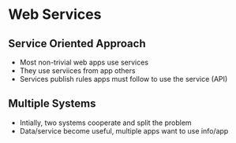 # Web Services

## Service Oriented Approach
* Most non-trivial web apps use services
* They use serviices from app others
* Services publish rules apps must follow to use the service (API)

## Multiple Systems
* Intially, two systems cooperate and split the problem
* Data/service become useful, multiple apps want to use info/app
